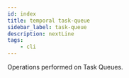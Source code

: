 ```yaml
---
id: index
title: temporal task-queue
sidebar_label: task-queue
description: nextLine
tags:
	- cli
---
```



Operations performed on Task Queues.

